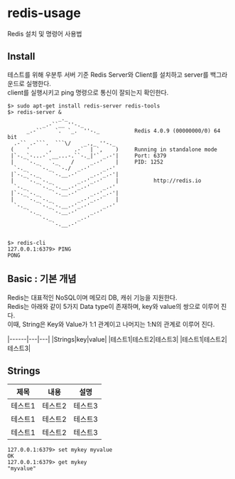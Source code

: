 # redis-usage
Redis 설치 및 명령어 사용법

## Install
테스트를 위해 우분투 서버 기준 Redis Server와 Client를 설치하고 server를 백그라운드로 실행한다.<br>
client를 실행시키고 ping 명령으로 통신이 잘되는지 확인한다.
```shell
$> sudo apt-get install redis-server redis-tools
$> redis-server &
                _._
           _.-``__ ''-._
      _.-``    `.  `_.  ''-._           Redis 4.0.9 (00000000/0) 64 bit
  .-`` .-```.  ```\/    _.,_ ''-._
 (    '      ,       .-`  | `,    )     Running in standalone mode
 |`-._`-...-` __...-.``-._|'` _.-'|     Port: 6379
 |    `-._   `._    /     _.-'    |     PID: 1252
  `-._    `-._  `-./  _.-'    _.-'
 |`-._`-._    `-.__.-'    _.-'_.-'|
 |    `-._`-._        _.-'_.-'    |           http://redis.io
  `-._    `-._`-.__.-'_.-'    _.-'
 |`-._`-._    `-.__.-'    _.-'_.-'|
 |    `-._`-._        _.-'_.-'    |
  `-._    `-._`-.__.-'_.-'    _.-'
      `-._    `-.__.-'    _.-'
          `-._        _.-'
              `-.__.-'


$> redis-cli
127.0.0.1:6379> PING
PONG

```

## Basic : 기본 개념
Redis는 대표적인 NoSQL이며 메모리 DB, 캐쉬 기능을 지원한다.<br>
Redis는 아래와 같이 5가지 Data type이 존재하며, key와 value의 쌍으로 이루어 진다.<br>
이때, String은 Key와 Value가 1:1 관계이고 나머지는 1:N의 관계로 이루어 진다.<br>

|------|---|---|
|Strings|key|value|
|테스트1|테스트2|테스트3|
|테스트1|테스트2|테스트3|


## Strings

|제목|내용|설명|
|------|---|---|
|테스트1|테스트2|테스트3|
|테스트1|테스트2|테스트3|
|테스트1|테스트2|테스트3|


```
127.0.0.1:6379> set mykey myvalue
OK
127.0.0.1:6379> get mykey
"myvalue"
```





